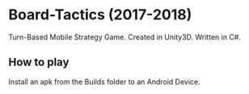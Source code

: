 # Board-Tactics (2017-2018)
Turn-Based Mobile Strategy Game. Created in Unity3D. Written in C#.

## How to play
Install an apk from the Builds folder to an Android Device.
